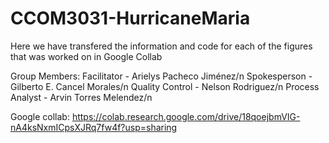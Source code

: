 # CCOM3031-HurricaneMaria

Here we have transfered the information and code for each of the figures that was worked on in Google Collab


Group Members:
Facilitator - Arielys Pacheco Jiménez/n
Spokesperson - Gilberto E. Cancel Morales/n
Quality Control - Nelson Rodriguez/n
Process Analyst - Arvin Torres Melendez/n


Google collab: https://colab.research.google.com/drive/18qoejbmVIG-nA4ksNxmICpsXJRq7fw4f?usp=sharing
